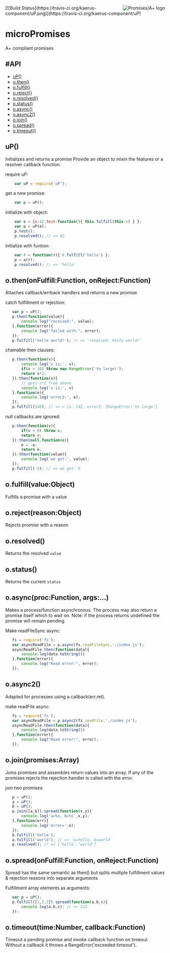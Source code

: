 <a href="http://promises-aplus.github.com/promises-spec">
    <img src="http://promises-aplus.github.com/promises-spec/assets/logo-small.png"
         align="right" alt="Promises/A+ logo" />
</a>
[![Build Status](https://travis-ci.org/kaerus-component/uP.png)](https://travis-ci.org/kaerus-component/uP)

# microPromises
A+ compliant promises

#API
---
  - [uP()](#up)
  - [o.then()](#othenonfulfillfunctiononrejectfunction)
  - [o.fulfill()](#ofulfillvalueobject)
  - [o.reject()](#orejectreasonobject)
  - [o.resolved()](#oresolved)
  - [o.status()](#ostatus)
  - [o.async()](#oasyncprocfunctionargs)
  - [o.async2()](#oasync2)
  - [o.join()](#ojoinpromisesarray)
  - [o.spread()](#ospreadonfulfillfunctiononrejectfunction)
  - [o.timeout()](#otimeouttimenumbercallbackfunction)

## uP()

  Initializes and returns a promise
  Provide an object to mixin the features or a resolver callback function.
   
  require uP:
```js
    var uP = require('uP');
```

  
  get a new promise:
```js
    var p = uP();
```

  
  initialize with object:
```js
    var e = {x:42,test:function(){ this.fulfill(this.x) } };
    var p = uP(e);
    p.test();
    p.resolved(); // => 42
```

  
  initialize with funtion:
```js
    var r = function(r){ r.fulfill('hello') };
    p = a(r);
    p.resolved(); // => 'hello'
```

## o.then(onFulfill:Function, onReject:Function)

  Attaches callback/errback handlers and returns a new promise 
  
  catch fulfillment or rejection:
```js
   var p = uP();
   p.then(function(value){
       console.log("received:", value);
   },function(error){
       console.log("failed with:", error);
   });
   p.fulfill('hello world!'); // => 'received: hello world!'
```

  
  chainable then clauses:
```js
   p.then(function(v){
       console.log('v is:', v);
       if(v > 10) throw new RangeError('to large!');
       return v*2;
   }).then(function(v){ 
       // gets v*2 from above
       console.log('v is:', v)
   },function(e){
       console.log('error2:', e);
   });
   p.fulfill(142); // => v is: 142, error2: [RangeError:'to large']
```

  
  null callbacks are ignored:
```js
   p.then(function(v){
       if(v < 0) throw v;
       return v;
   }).then(null,function(e){
       e = -e;
       return e;
   }).then(function(value){
       console.log('we got:', value);
   });
   p.fulfill(-5); // => we got: 5
```

## o.fulfill(value:Object)

  Fulfills a promise with a value

## o.reject(reason:Object)

  Rejects promise with a reason

## o.resolved()

  Returns the resolved `value`

## o.status()

  Returns the current `status`

## o.async(proc:Function, args:...)

  Makes a process/function asynchronous.
  The process may also return a promise itself which to wait on.
  Note: if the process returns undefined the promise will remain pending.  
  
  Make readFileSync async:
```js
   fs = require('fs');
   var asyncReadFile = p.async(fs.readFileSync,'./index.js');
   asyncReadFile.then(function(data){
       console.log(data.toString())
   },function(error){
       console.log("Read error:", error);
   });
```

## o.async2()

  Adapted for processes using a callback(err,ret). 
  
  make readFile async:
```js
   fs = require('fs');
   var asyncReadFile = p.async2(fs.readFile,'./index.js');
   asyncReadFile.then(function(data){
       console.log(data.toString())
   },function(error){
       console.log("Read error:", error);
   });
```

## o.join(promises:Array)

  Joins promises and assembles return values into an array.
  If any of the promises rejects the rejection handler is called with the error.  
  
  join two promises:
```js
   p = uP();
   a = uP();
   b = uP();
   p.join([a,b]).spread(function(x,y){
       console.log('a=%s, b=%s',x,y);
   },function(err){
       console.log('error=',e);
   });
   b.fulfill('hello');
   a.fulfill('world'); // => 'a=hello, b=world' 
   p.resolved(); // => ['hello','world']
```

## o.spread(onFulfill:Function, onReject:Function)

  Spread has the same semantic as then() but splits multiple fulfillment values & rejection reasons into separate arguments  
  
  Fulfillment array elements as arguments:
```js
   var p = uP();
   p.fulfill([1,2,3]).spread(function(a,b,c){
       console.log(a,b,c); // => 123
   });
```

## o.timeout(time:Number, callback:Function)

  Timeout a pending promise and invoke callback function on timeout.
  Without a callback it throws a RangeError('exceeded timeout').
